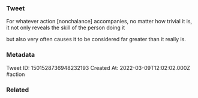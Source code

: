 ### Tweet
For whatever action [nonchalance] accompanies, no matter how trivial it is, it not only reveals the skill of the person doing it

but also very often causes it to be considered far greater than it really is.

### Metadata
Tweet ID: 1501528736948232193
Created At: 2022-03-09T12:02:02.000Z
#action

### Related

